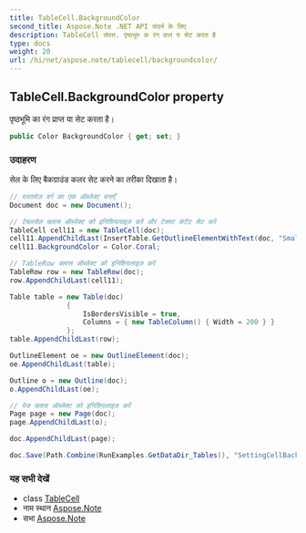 ```yaml
---
title: TableCell.BackgroundColor
second_title: Aspose.Note .NET API संदर्भ के लिए
description: TableCell संपत्त. पृष्ठभूम क रंग प्रप्त य सेट करत है
type: docs
weight: 20
url: /hi/net/aspose.note/tablecell/backgroundcolor/
---
```

## TableCell.BackgroundColor property

पृष्ठभूमि का रंग प्राप्त या सेट करता है।

```csharp
public Color BackgroundColor { get; set; }
```

### उदाहरण

सेल के लिए बैकग्राउंड कलर सेट करने का तरीका दिखाता है।

```csharp
// दस्तावेज़ वर्ग का एक ऑब्जेक्ट बनाएँ
Document doc = new Document();

// टेबलसेल क्लास ऑब्जेक्ट को इनिशियलाइज़ करें और टेक्स्ट कंटेंट सेट करें
TableCell cell11 = new TableCell(doc);
cell11.AppendChildLast(InsertTable.GetOutlineElementWithText(doc, "Small text"));
cell11.BackgroundColor = Color.Coral;

// TableRow क्लास ऑब्जेक्ट को इनिशियलाइज़ करें
TableRow row = new TableRow(doc);
row.AppendChildLast(cell11);

Table table = new Table(doc)
              {
                  IsBordersVisible = true,
                  Columns = { new TableColumn() { Width = 200 } }
              };
table.AppendChildLast(row);

OutlineElement oe = new OutlineElement(doc);
oe.AppendChildLast(table);

Outline o = new Outline(doc);
o.AppendChildLast(oe);

// पेज क्लास ऑब्जेक्ट को इनिशियलाइज़ करें
Page page = new Page(doc);
page.AppendChildLast(o);

doc.AppendChildLast(page);

doc.Save(Path.Combine(RunExamples.GetDataDir_Tables(), "SettingCellBackGroundColor.pdf"));
```

### यह सभी देखें

* class [TableCell](../)
* नाम स्थान [Aspose.Note](../../tablecell/)
* सभा [Aspose.Note](../../../)


